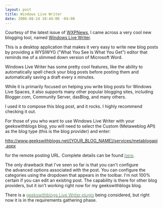 ```yaml
---
layout: post
title: Windows Live Writer
date: 2006-08-24 10:44:00 -04:00
---
```


Courtesy of the latest issue of [WXPNews](http://www.wxpnews.com/archives/wxpnews-241-20060822.htm), I came across a very cool new blogging tool, named [Windows Live Writer](http://windowslivewriter.spaces.live.com/).

This is a desktop application that makes it very easy to write new blog posts by providing a WYSIWYG ("What You See Is What You Get") editor that reminds me of a slimmed down version of Microsoft Word.

Windows Live Writer has some pretty cool features, like the ability to automatically spell check your blog posts before posting them and automatically saving a draft every x minutes.

While it is primarily focused on helping you write blog posts for Windows Live Spaces, it also supports many other popular blogging sites, including Blogger.com, Community Server, dasBlog, and many others.

I used it to compose this blog post, and it rocks. I highly recommend checking it out.

For those of you who want to use Windows Live Writer with your geekswithblogs blog, you will need to select the Custom (Metaweblog API) as the blog type (this is the blog provider) and enter:

http://www.geekswithblogs.net/[YOUR_BLOG_NAME]/services/metablogapi.aspx

for the remote posting URL. Complete details can be found [<font color="#669966">here</font>](http://geekswithblogs.net/jjulian/archive/2006/08/16/88158.aspx).

The only drawback that I've seen so far is that you can't configure the advanced options associated with the post. You can configure the categories using the dropdown that appears in the toolbar. I'm not 100% certain if you can edit an existing post. The capability is there for other blog providers, but it isn't working right now for my geekswithblogs blog.

There is a [<font color="#669966">geekswithblogs Live Writer plugin</font>](http://geekswithblogs.net/jjulian/archive/2006/08/24/89084.aspx) being considered, but right now it is in the requirements gathering phase.
